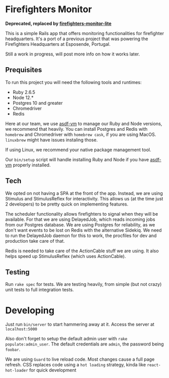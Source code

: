 # Firefighters Monitor

**Deprecated, replaced by [firefighters-monitor-lite](https://github.com/cooperativa-tech/firefighters-monitor-lite)**

This is a simple Rails app that offers monitoring functionalities for firefighter headquarters. It's a port of a previous project that was powering the Firefighters Headquarters at Esposende, Portugal.

Still a work in progress, will post more info on how it works later.

## Prequisites

To run this project you will need the following tools and runtimes:

- Ruby 2.6.5
- Node 12.\*
- Postgres 10 and greater
- Chromedriver
- Redis

Here at our team, we use [asdf-vm](https://github.com/asdf-vm/asdf) to manage our Ruby and Node versions, we recommend that heavily. You can install Postgres and Redis with `homebrew` and Chromedriver with `homebrew cask`, if you are using MacOS. `linuxbrew` might have issues instaling those.

If using Linux, we recommend your native package management tool.

Our `bin/setup` script will handle installing Ruby and Node if you have [asdf-vm](https://github.com/asdf-vm/asdf) properly installed.

## Tech

We opted on not having a SPA at the front of the app. Instead, we are using Stimulus and StimulusReflex for interactivity. This allows us (at the time just 2 developers) to be pretty quick on implementing features.

The scheduler functionality allows firefighters to signal when they will be available. For that we are using DelayedJob, which reads incoming jobs from our Postgres database. We are using Postgres for reliability, as we don't want events to be lost on Redis with the alternative Sidekiq. We need to run the DelayedJob daemon for this to work, the procfiles for dev and production take care of that.

Redis is needed to take care of the ActionCable stuff we are using. It also helps speed up StimulusReflex (which uses ActionCable).

## Testing

Run `rake spec` for tests. We are testing heavily, from simple (but not crazy) unit tests to full integration tests.

# Developing

Just run `bin/server` to start hammering away at it. Access the server at `localhost:5000`

Also don't forget to setup the default admin user with `rake populate:admin_user`. The default credentials are `admin`, the password being `foobar`.

We are using `Guard` to live reload code. Most changes cause a full page refresh. CSS replaces code using a `hot loading` strategy, kinda like `react-hot-loader` for quick development
